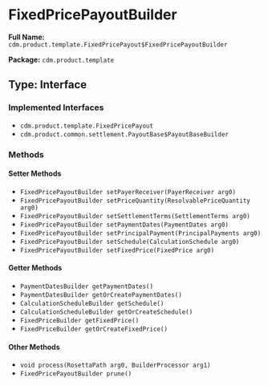 # FixedPricePayoutBuilder

**Full Name:** `cdm.product.template.FixedPricePayout$FixedPricePayoutBuilder`

**Package:** `cdm.product.template`

## Type: Interface

### Implemented Interfaces

- `cdm.product.template.FixedPricePayout`
- `cdm.product.common.settlement.PayoutBase$PayoutBaseBuilder`

### Methods

#### Setter Methods

- `FixedPricePayoutBuilder setPayerReceiver(PayerReceiver arg0)`
- `FixedPricePayoutBuilder setPriceQuantity(ResolvablePriceQuantity arg0)`
- `FixedPricePayoutBuilder setSettlementTerms(SettlementTerms arg0)`
- `FixedPricePayoutBuilder setPaymentDates(PaymentDates arg0)`
- `FixedPricePayoutBuilder setPrincipalPayment(PrincipalPayments arg0)`
- `FixedPricePayoutBuilder setSchedule(CalculationSchedule arg0)`
- `FixedPricePayoutBuilder setFixedPrice(FixedPrice arg0)`

#### Getter Methods

- `PaymentDatesBuilder getPaymentDates()`
- `PaymentDatesBuilder getOrCreatePaymentDates()`
- `CalculationScheduleBuilder getSchedule()`
- `CalculationScheduleBuilder getOrCreateSchedule()`
- `FixedPriceBuilder getFixedPrice()`
- `FixedPriceBuilder getOrCreateFixedPrice()`

#### Other Methods

- `void process(RosettaPath arg0, BuilderProcessor arg1)`
- `FixedPricePayoutBuilder prune()`

